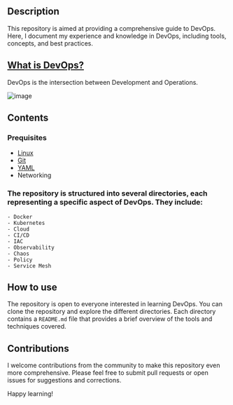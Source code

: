 ## Description

This repository is aimed at providing a comprehensive guide to DevOps. Here, I document my experience and knowledge in DevOps, including tools, concepts, and best practices.

## [What is DevOps?](https://github.com/satyampsoni/DevOps_journey/blob/main/Devops.md)
DevOps is the intersection between Development and Operations.

![image](https://user-images.githubusercontent.com/94950988/209772325-af0f6604-6f7e-4ace-b7c7-ff4a2eac816a.png)

## Contents
  
   ### Prequisites
  - [Linux](https://github.com/satyampsoni/DevOps_journey/blob/main/prerequisite/linux.md)
  - [Git](https://github.com/satyampsoni/DevOps_journey/blob/main/prerequisite/git.md)
  - [YAML](https://github.com/satyampsoni/DevOps_journey/tree/main/prerequisite/YAML)
  - Networking

   ### The repository is structured into several directories, each representing a specific aspect of DevOps. They include:
    - Docker
    - Kubernetes
    - Cloud
    - CI/CD
    - IAC
    - Observability
    - Chaos
    - Policy
    - Service Mesh

## How to use

The repository is open to everyone interested in learning DevOps. You can clone the repository and explore the different directories. Each directory contains a `README.md` file that provides a brief overview of the tools and techniques covered.

## Contributions

I welcome contributions from the community to make this repository even more comprehensive. Please feel free to submit pull requests or open issues for suggestions and corrections.

Happy learning!

